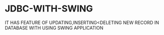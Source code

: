 # JDBC-WITH-SWING
IT HAS  FEATURE OF UPDATING,INSERTING&lt;DELETING NEW RECORD IN DATABASE WITH USING SWING APPLICATION

